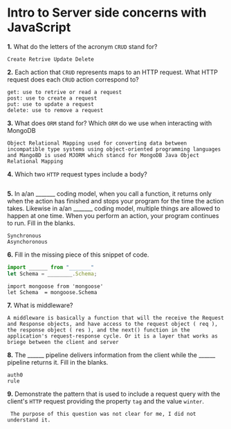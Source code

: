 # Intro to Server side concerns with JavaScript

**1.** What do the letters of the acronym `CRUD` stand for?
<!-- enter you answer in the space below -->
```
Create Retrive Update Delete
```
**2.** Each action that `CRUD` represents maps to an HTTP request. What HTTP request does each `CRUD` action correspond to?
<!-- enter you answer in the space below -->
```
get: use to retrive or read a request 
post: use to create a request 
put: use to update a request
delete: use to remove a request

```
**3.** What does `ORM` stand for? Which `ORM` do we use when interacting with MongoDB
<!-- enter you answer in the space below -->
```
Object Relational Mapping used for converting data between incompatible type systems using object-oriented programming languages and MangoBD is used MJORM which stancd for MongoDB Java Object Relational Mapping

```
**4.** Which two `HTTP` request types include a body?
<!-- enter you answer in the space below -->
```

```
**5.** In a/an _______ coding model, when you call a function, it returns only when the action has finished and stops your program for the time the action takes. Likewise in a/an _______ coding model, multiple things are allowed to happen at one time. When you perform an action, your program continues to run.  Fill in the blanks.
<!-- enter you answer in the space below -->
```
Synchronous
Asynchoronous
```

**6.** Fill in the missing piece of this snippet of code.
```js
import ______ from "_______"
let Schema = ________.Schema;
```
<!-- enter you answer in the space below -->
```
import mongoose from 'mongoose'
let Schema  = mongoose.Schema

```
**7.** What is middleware?
<!-- enter you answer in the space below -->
```
A middleware is basically a function that will the receive the Request and Response objects, and have access to the request object ( req ), the response object ( res ), and the next() function in the application's request-response cycle. Or it is a layer that works as briege between the client and server

```
**8.** The ______ pipeline delivers information from the client while the ______ pipeline returns it. Fill in the blanks. 
<!-- enter you answer in the space below -->
```
auth0
rule
```
**9.** 
Demonstrate the pattern that is used to include a request query with the client's `HTTP` request providing the property `tag` and the value `winter`.
<!-- enter you answer in the space below -->
```
 The purpose of this question was not clear for me, I did not understand it.

```